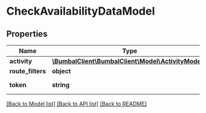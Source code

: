# CheckAvailabilityDataModel

## Properties
Name | Type | Description | Notes
------------ | ------------- | ------------- | -------------
**activity** | [**\BumbalClient\BumbalClient\Model\ActivityModel[]**](ActivityModel.md) |  | 
**route_filters** | **object** |  | [optional] 
**token** | **string** | unique per api request | [optional] 

[[Back to Model list]](../README.md#documentation-for-models) [[Back to API list]](../README.md#documentation-for-api-endpoints) [[Back to README]](../README.md)


